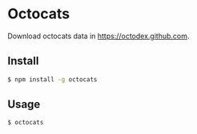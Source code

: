 # Octocats

Download octocats data in https://octodex.github.com.

## Install
```bash
$ npm install -g octocats
```

## Usage
```bash
$ octocats
```

